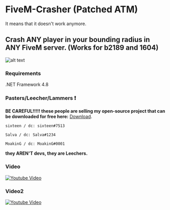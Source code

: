 # FiveM-Crasher (Patched ATM)
It means that it doesn't work anymore.

## Crash ANY player in your bounding radius in ANY FiveM server. (Works for b2189 and 1604)
![alt text](https://i.imgur.com/z0prB1q.png)

### Requirements
.NET Framework 4.8

### Pasters/Leecher/Lammers ❗
**BE CAREFUL!!!!! these people are selling my open-source project that can be downloaded for free here:**
[Download](https://github.com/comradefy/FiveM-Crasher/releases/tag/1).

```
sixteen / dc: sixteen#7513

Salva / dc: Salva#1234

MoakinG / dc: MoakinG#0001
```

**they AREN'T devs, they are Leechers.**

### Video
[![Youtube Video](https://img.youtube.com/vi/mFFI3oj7f_w/0.jpg)](https://www.youtube.com/watch?v=mFFI3oj7f_w)

### Video2
[![Youtube Video](https://img.youtube.com/vi/jSwQDKMt3bk/0.jpg)](https://www.youtube.com/watch?v=jSwQDKMt3bk)
